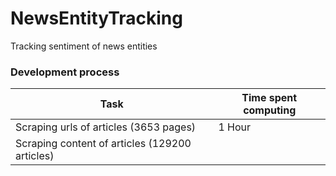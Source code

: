 # NewsEntityTracking
Tracking sentiment of news entities


### Development process

| Task | Time spent computing |  
| ---- | -------------------- |  
| Scraping urls of articles (3653 pages) | 1 Hour |  
| Scraping content of articles (129200 articles) | |  